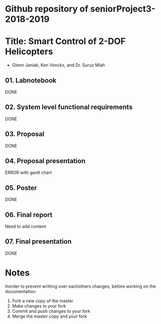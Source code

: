 # Github repository of seniorProject3-2018-2019

# Title: Smart Control of 2-DOF Helicopters

- Glenn Janiak, Ken Vonckx, and Dr. Suruz Miah



## 01. Labnotebook
DONE
## 02. System level functional requirements
DONE
## 03. Proposal
DONE
## 04. Proposal presentation
ERROR with gantt chart
## 05. Poster 
DONE
## 06. Final report
Need to add content
## 07. Final presentation 
DONE



# Notes
Inorder to prevent writting over eachothers changes, before working on the documentation: 
01. Fork a new copy of the master
02. Make changes to your fork
03. Commit and push changes to your fork
04. Merge the master copy and your fork
